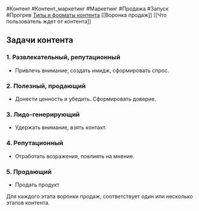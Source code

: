#Контент #Контент_маркетинг  #Маркетинг  #Продажа #Запуск #Прогрев 
[Типы и форматы контента](https://disk.yandex.ru/i/bIv3O54Ov-xyNQ)
[[Воронка продаж]]
[[Что пользователь ждет от контента]]

## Задачи контента
### 1. Развлекательный, репутационный
- Привлечь внимание, создать имидж, сформировать спрос.
### 2. Полезный, продающий
- Донести ценность и убедить. Сформировать доверие.
### 3. Лидо-генерирующий
- Удержать внимание, взять контакт.
### 4. Репутационный
- Отработать возражения, повлиять на мнение.
### 5. Продающий
- Продать продукт

Для каждого этапа воронки продаж, соответствует один или несколько этапов контента.